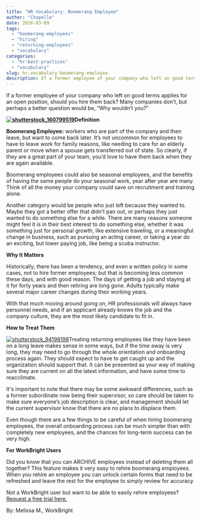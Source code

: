 ```yaml
---
title: "HR Vocabulary: Boomerang Employee"
author: "Chapelle"
date: 2016-03-09
tags:
  - "boomerang-employees"
  - "hiring"
  - "returning-employees"
  - "vocabulary"
categories:
  - "hr-best-practices"
  - "vocabulary"
slug: hr-vocabulary-boomerang-employee
description: If a former employee of your company who left on good terms applies for an open position, should you hire them back? Learn more about Boomerang Employees
---
```

If a former employee of your company who left on good terms applies for an open position, should you hire them back? Many companies don’t, but perhaps a better question would be, “Why wouldn’t you?”  
  
**[![shutterstock_160799519](/images/blog/hr-vocabulary-boomerang-employee/shutterstock_160799519-300x200.jpg)](https://workbright.com/wp-content/uploads/2016/03/shutterstock_160799519.jpg)Definition**  
  
**Boomerang Employee:** workers who are part of the company and then leave, but want to come back later. It’s not uncommon for employees to have to leave work for family reasons, like needing to care for an elderly parent or move when a spouse gets transferred out of state. So clearly, if they are a great part of your team, you’d love to have them back when they are again available.  
  
Boomerang employees could also be seasonal employees, and the benefits of having the same people do your seasonal work, year after year are many. Think of all the money your company could save on recruitment and training alone.  
  
Another category would be people who just left because they wanted to. Maybe they got a better offer that didn’t pan out, or perhaps they just wanted to do something else for a while. There are many reasons someone might feel it is in their best interest to do something else, whether it was something just for personal growth, like extensive traveling, or a meaningful change in business, such as pursuing an acting career, or taking a year do an exciting, but lower paying job, like being a scuba instructor.  
  
**Why It Matters**  
  
Historically, there has been a tendency, and even a written policy in some cases, not to hire former employees; but that is becoming less common these days, and with good reason. The days of getting a job and staying at it for forty years and then retiring are long gone. Adults typically make several major career changes during their working years.  
  
With that much moving around going on, HR professionals will always have personnel needs, and if an applicant already knows the job and the company culture, they are the most likely candidate to fit in.  
  
**How to Treat Them**  
  
[![shutterstock_94198198](/images/blog/hr-vocabulary-boomerang-employee/shutterstock_94198198-300x200.jpg)](https://workbright.com/wp-content/uploads/2016/03/shutterstock_94198198.jpg)Treating returning employees like they have been on a long leave makes sense in some ways, but if the time away is very long, they may need to go through the whole orientation and onboarding process again. They should expect to have to get caught up and the organization should support that. It can be presented as your way of making sure they are current on all the latest information, and have some time to reacclimate.  
  
It's important to note that there may be some awkward differences, such as a former subordinate now being their supervisor, so care should be taken to make sure everyone’s job description is clear, and management should let the current supervisor know that there are no plans to displace them.  
  
Even though there are a few things to be careful of when hiring boomerang employees, the overall onboarding process can be much simpler than with completely new employees, and the chances for long-term success can be very high.  
  
**For WorkBright Users**  
  
Did you know that you can ARCHIVE employees instead of deleting them all together? This feature makes it very easy to rehire boomerang employees. When you rehire an employee you can unlock certain forms that need to be refreshed and leave the rest for the employee to simply review for accuracy.  
  
Not a WorkBright user but want to be able to easily rehire employees? [Request a free trial here.](https://workbright.com/benefits-features/)  
  
By: Melissa M., WorkBright  
  
  
  


  
  


  
  



